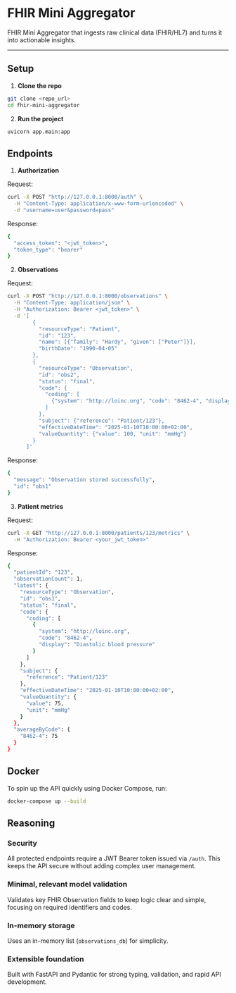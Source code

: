 # FHIR Mini Aggregator

FHIR Mini Aggregator that ingests raw clinical data (FHIR/HL7) and turns it into actionable insights.

---

## Setup

1. **Clone the repo**

```bash
git clone <repo_url>
cd fhir-mini-aggregator
```

2. **Run the project**
```bash
uvicorn app.main:app
```

## Endpoints

1. **Authorization**

Request:
```bash
curl -X POST "http://127.0.0.1:8000/auth" \
  -H "Content-Type: application/x-www-form-urlencoded" \
  -d "username=user&password=pass"
```
Response:
```bash
{
  "access_token": "<jwt_token>",
  "token_type": "bearer"
}
```

2. **Observations**

Request:
```bash
curl -X POST "http://127.0.0.1:8000/observations" \
  -H "Content-Type: application/json" \
  -H "Authorization: Bearer <jwt_token>" \
  -d '[
        {
          "resourceType": "Patient",
          "id": "123",
          "name": [{"family": "Hardy", "given": ["Peter"]}],
          "birthDate": "1990-04-05"
        },
        {
          "resourceType": "Observation",
          "id": "obs2",
          "status": "final",
          "code": {
            "coding": [
              {"system": "http://loinc.org", "code": "8462-4", "display": "Diastolic blood pressure"}
            ]
          },
          "subject": {"reference": "Patient/123"},
          "effectiveDateTime": "2025-01-10T10:00:00+02:00",
          "valueQuantity": {"value": 100, "unit": "mmHg"}
        }
      ]'
```
Response:
```bash
{
  "message": "Observation stored successfully",
  "id": "obs1"
}
```

3. **Patient metrics**

Request:
```bash
curl -X GET "http://127.0.0.1:8000/patients/123/metrics" \
  -H "Authorization: Bearer <your_jwt_token>"
```
Response:
```bash
{
  "patientId": "123",
  "observationCount": 1,
  "latest": {
    "resourceType": "Observation",
    "id": "obs1",
    "status": "final",
    "code": {
      "coding": [
        {
          "system": "http://loinc.org",
          "code": "8462-4",
          "display": "Diastolic blood pressure"
        }
      ]
    },
    "subject": {
      "reference": "Patient/123"
    },
    "effectiveDateTime": "2025-01-10T10:00:00+02:00",
    "valueQuantity": {
      "value": 75,
      "unit": "mmHg"
    }
  },
  "averageByCode": {
    "8462-4": 75
  }
}
```

## Docker

To spin up the API quickly using Docker Compose, run:

```bash
docker-compose up --build
```

## Reasoning

### Security
All protected endpoints require a JWT Bearer token issued via `/auth`. This keeps the API secure without adding complex user management.

### Minimal, relevant model validation
Validates key FHIR Observation fields to keep logic clear and simple, focusing on required identifiers and codes.

### In-memory storage
Uses an in-memory list (`observations_db`) for simplicity.

### Extensible foundation
Built with FastAPI and Pydantic for strong typing, validation, and rapid API development.
